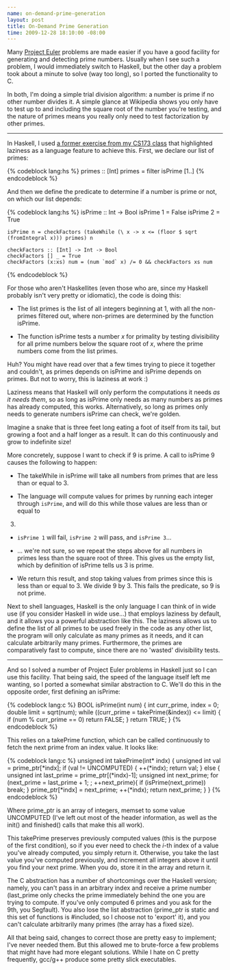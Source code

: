 ```yaml
--- 
name: on-demand-prime-generation
layout: post
title: On-Demand Prime Generation
time: 2009-12-28 18:10:00 -08:00
---
```

Many [Project Euler][1] problems are made easier if you have a good facility 
for generating and detecting prime numbers.  Usually when I see such a problem,
I would immediately switch to Haskell, but the other day a problem took about
a minute to solve (way too long), so I ported the functionality to C.

In both, I'm doing a simple trial division algorithm: a number is prime if no
other number divides it. A simple glance at Wikipedia shows you only have to
test up to and including the square root of the number you're testing, and the
nature of primes means you really only need to test factorization by other
primes.

---

In Haskell, I used [a former exercise from my CS173 class][2] that highlighted
laziness as a language feature to achieve this. First, we declare our list of
primes:

{% codeblock lang:hs %}
    primes :: [Int]
    primes = filter isPrime [1..]
{% endcodeblock %}

And then we define the predicate to determine if a number is prime or not, on
which our list depends:

{% codeblock lang:hs %}
    isPrime :: Int -> Bool
    isPrime 1 = False
    isPrime 2 = True

    isPrime n = checkFactors (takeWhile (\ x -> x <= (floor $ sqrt (fromIntegral x))) primes) n

    checkFactors :: [Int] -> Int -> Bool
    checkFactors [] _ = True
    checkFactors (x:xs) num = (num `mod` x) /= 0 && checkFactors xs num
{% endcodeblock %}

For those who aren't Haskellites (even those who are, since my Haskell
probably isn't very pretty or idiomatic), the code is doing this:

* The list primes is the list of all integers beginning at 1, with all the
non-primes filtered out, where non-primes are determined by the function
isPrime.

* The function isPrime tests a number _x_ for primality by testing
divisibility for all prime numbers below the square root of _x_, where the
prime numbers come from the list primes.

Huh? You might have read over that a few times trying to piece it together and
couldn't, as primes depends on isPrime and isPrime depends on primes. But not
to worry, this is laziness at work :)

Laziness means that Haskell will only perform the computations it needs _as it
needs them_, so as long as isPrime only needs as many numbers as primes has
already computed, this works. Alternatively, so long as primes only needs to
generate numbers isPrime can check, we're golden.

Imagine a snake that is three feet long eating a foot of itself from its tail,
but growing a foot and a half longer as a result. It can do this continuously
and grow to indefinite size!

More concretely, suppose I want to check if 9 is prime. A call to isPrime 9
causes the following to happen:

* The takeWhile in isPrime will take all numbers from primes that are less
than or equal to 3.

* The language will compute values for primes by running each integer
through `isPrime`, and will do this while those values are less than or equal to
3.

* `isPrime 1` will fail, `isPrime 2` will pass, and `isPrime 3`...

* ... we're not sure, so we repeat the steps above for all numbers in primes
less than the square root of three. This gives us the empty list, which by
definition of isPrime tells us 3 is prime.

* We return this result, and stop taking values from primes since this is
less than or equal to 3. We divide 9 by 3. This fails the predicate, so 9 is
not prime.

Next to shell languages, Haskell is the only language I can think of in wide
use (if you consider Haskell in wide use...) that employs laziness by default,
and it allows you a powerful abstraction like this. The laziness allows us to
define the list of all primes to be used freely in the code as any other list,
the program will only calculate as many primes as it needs, and it can
calculate arbitrarily many primes. Furthermore, the primes are comparatively
fast to compute, since there are no 'wasted' divisibility tests.

---

And so I solved a number of Project Euler problems in Haskell just so I can
use this facility. That being said, the speed of the language itself left me
wanting, so I ported a somewhat similar abstraction to C. We'll do this in the
opposite order, first defining an isPrime:

{% codeblock lang:c %}
    BOOL
    isPrime(int num)
    {
      int curr_prime, index = 0;
      double limit = sqrt(num);
      while ((curr_prime = takePrime(&index)) <= limit) {
        if (num % curr_prime == 0) return FALSE;
      }
      return TRUE;
    }
{% endcodeblock %}

This relies on a takePrime function, which can be called continuously to fetch
the next prime from an index value. It looks like:

{% codeblock lang:c %}
    unsigned int
    takePrime(int* indx)
    {
      unsigned int val = prime_ptr[*indx];
      if (val != UNCOMPUTED) {
        ++(*indx);
        return val;
      }
      else {
        unsigned int last_prime = prime_ptr[(*indx)-1];
        unsigned int next_prime;
        for (next_prime = last_prime + 1; ; ++next_prime){
          if (isPrime(next_prime)) break;
        }
        prime_ptr[*indx] = next_prime;
        ++(*indx);
        return next_prime;
      }
    }
{% endcodeblock %}

Where prime_ptr is an array of integers, memset to some value UNCOMPUTED (I've
left out most of the header information, as well as the init() and finished()
calls that make this all work).

This takePrime preserves previously computed values (this is the purpose of
the first condition), so if you ever need to check the _i_-th index of a value
you've already computed, you simply return it. Otherwise, you take the last
value you've computed previously, and increment all integers above it until
you find your next prime. When you do, store it in the array and return it.

The C abstraction has a number of shortcomings over the Haskell version;
namely, you can't pass in an arbitrary index and receive a prime number
(last_prime only checks the prime immediately behind the one you are trying to
compute. If you've only computed 6 primes and you ask for the 9th, you
Segfault). You also lose the list abstraction (prime_ptr is static and this
set of functions is #included, so I choose not to 'export' it), and you can't
calculate arbitrarily many primes (the array has a fixed size).

All that being said, changes to correct those are pretty easy to implement;
I've never needed them. But this allowed me to brute-force a few problems that
might have had more elegant solutions. While I hate on C pretty frequently,
gcc/g++ produce some pretty slick executables.


   [1]: http://www.projecteuler.net

   [2]: http://www.cs.brown.edu/courses/csci1730/2008/Assignments/04-laziness-prog.html
